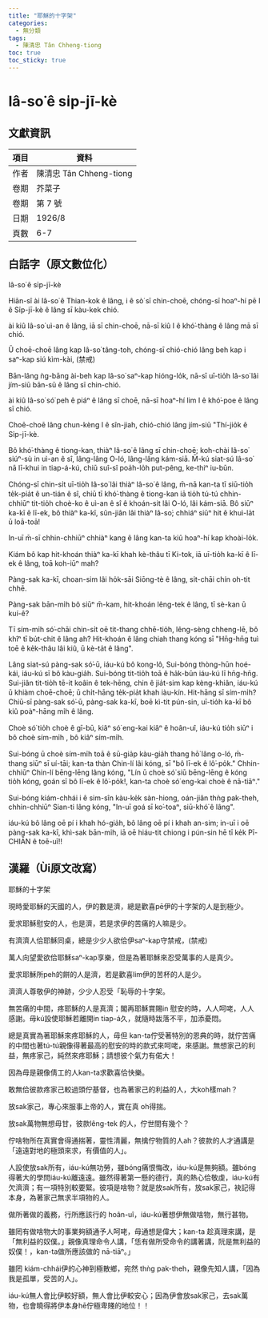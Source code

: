 ```yaml
---
title: "耶穌的十字架"
categories:
  - 無分類
tags:
  - 陳清忠 Tân Chheng-tiong 
toc: true
toc_sticky: true
---
```


# Iâ-so͘ ê si̍p-jī-kè

## 文獻資訊

| 項目 | 資料 |
|---|---|
| 作者 | 陳清忠 Tân Chheng-tiong  |
| 卷期 | 芥菜子 |
| 卷期 | 第 7 號 |
| 日期 | 1926/8 |
| 頁數 | 6-7 |

## 白話字（原文數位化）

Iâ-so͘ ê si̍p-jī-kè

Hiān-sî ài Iâ-so͘ ê Thian-kok ê lâng, i ê sò͘ sī chin-choē, chóng-sī hoaⁿ-hí pē I ê Si̍p-jī-kè ê lâng sī kàu-kek chió.

ài kiû Iâ-so͘ uì-an ê lâng, iā sī chin-choē, nā-sī kiû I ê khó͘-thàng ê lâng mā sī chió.

Ū choē-choē lâng kap Iâ-so͘ tâng-toh, chóng-sī chió-chió lâng beh kap i saⁿ-kap siú kìm-kài, (禁戒)

Bān-lâng ǹg-bāng ài-beh kap Iâ-so͘ saⁿ-kap hióng-lo̍k, nā-sī uī-tio̍h Iâ-so͘ lâi jím-siū bān-sū ê lâng sī chin-chió.

ài kiû Iâ-so͘ só͘ peh ê piáⁿ ê lâng sī choē, nā-sī hoaⁿ-hí lim I ê khó͘-poe ê lâng sī chió.

Choē-choē lâng chun-kèng I ê sîn-jiah, chió-chió lâng jím-siū "Thí-jio̍k ê Si̍p-jī-kè.

Bô khó͘-thàng ê tiong-kan, thiàⁿ Iâ-so͘ ê lâng sī chin-choē; koh-chài Iâ-so͘ siúⁿ-sù in uì-an ê sî, lâng-lâng O-ló, lâng-lâng kám-siā. M̄-kú siat-sú Iâ-so͘ nā lī-khui in tiap-á-kú, chiū suî-sî poa̍h-lo̍h put-pêng, ke-thiⁿ iu-būn.

Chóng-sī chin-si̍t uī-tio̍h Iâ-so͘ lâi thiàⁿ Iâ-so͘ ê lâng, m̄-nā kan-ta tī siū-tio̍h te̍k-pia̍t ê un-tián ê sî, chiū tī khó͘-thàng ê tiong-kan iā tio̍h tú-tú chhin-chhiūⁿ tit-tio̍h choè-ko ê uì-an ê sî ê khoán-sit lâi O-ló, lâi kám-siā. Bô siūⁿ ka-kī ê lī-ek, bô thiàⁿ ka-kī, sûn-jiân lâi thiàⁿ Iâ-so͘; chhiáⁿ siūⁿ hit ê khuì-la̍t ū loā-toā!

In-uī m̄-sī chhin-chhiūⁿ chhiàⁿ kang ê lâng kan-ta kiû hoaⁿ-hí kap khoài-lo̍k.

Kiám bô kap hit-khoán thiàⁿ ka-kī khah kè-thâu tī Ki-tok, iā uī-tio̍h ka-kī ê lī-ek ê lâng, toā koh-iūⁿ mah?

Pàng-sak ka-kī, choan-sim lâi ho̍k-sāi Siōng-tè ê lâng, si̍t-chāi chín oh-tit chhē.

Pàng-sak bān-mi̍h bô siūⁿ m̄-kam, hit-khoán lêng-tek ê lâng, tī sè-kan ū kuí-ê?

Tī sím-mi̍h só͘-chāi chin-si̍t oē tit-thang chhē-tio̍h, lêng-sèng chheng-lē, bô khîⁿ tī bu̍t-chit ê lâng ah? Hit-khoán ê lâng chiah thang kóng sī "Hn̄g-hn̄g tuì toē ê ke̍k-thâu lâi kiû, ū kè-ta̍t ê lâng".

Lâng siat-sú pàng-sak só͘-ū, iáu-kú bô kong-lô, Sui-bóng thòng-hūn hoé-kái, iáu-kú sī bô kàu-gia̍h. Sui-bóng tit-tio̍h toā ê ha̍k-būn iáu-kú lī hn̄g-hn̄g. Sui-jiân tit-tio̍h tē-it koâin ê tek-hēng, chin ê jia̍t-sim kap kèng-khiân, iáu-kú ū khiàm choē-choē; ū chi̍t-hāng te̍k-pia̍t khah iàu-kín. Hit-hāng sī sím-mi̍h? Chiū-sī pàng-sak só͘-ū, pàng-sak ka-kī, boē kì-tit pún-sin, uī-tio̍h ka-kī bô kiû poàⁿ-hāng mi̍h ê lâng.

Choè só͘ tio̍h choè ê gī-bū, kiâⁿ só͘ eng-kai kiâⁿ ê hoân-uî, iáu-kú tio̍h siūⁿ i bô choè sím-mi̍h , bô kiâⁿ sím-mi̍h.

Sui-bóng ū choè sím-mi̍h toā ê sū-gia̍p kàu-gia̍h thang hō͘ lâng o-ló, m̄-thang siūⁿ sī uí-tāi; kan-ta thàn Chin-lí lâi kóng, sī "bô lī-ek ê lô͘-po̍k." Chhin-chhiūⁿ Chin-lí bēng-lēng lâng kóng, "Lín ū choè só͘ siū bēng-lēng ê kóng tio̍h kóng, goán sī bô lī-ek ê lô͘-po̍k!, kan-ta choè só͘ eng-kai choè ê nā-tiāⁿ."

Sui-bóng kiám-chhái i ê sim-sîn kàu-ke̍k sàn-hiong, oán-jiân thǹg pak-theh, chhin-chhiūⁿ Sian-ti lâng kóng, "In-uī goá sī ko͘-toaⁿ, siū-khó͘ ê lâng".

iáu-kú bô lâng oē pí i khah hó-gia̍h, bô lâng oē pí i khah an-sim; in-uī i oē pàng-sak ka-kī, khì-sak bān-mi̍h, iā oē hiáu-tit chiong i pún-sin hē tī ke̍k Pī-CHIĀN ê toē-uī!!

## 漢羅（Ùi原文改寫）

耶穌的十字架

現時愛耶穌的天國的人，伊的數是濟，總是歡喜pē伊的十字架的人是到極少。

愛求耶穌慰安的人，也是濟，若是求伊的苦痛的人嘛是少。

有濟濟人佮耶穌同桌，總是少少人欲佮伊saⁿ-kap守禁戒，(禁戒)

萬人向望愛欲佮耶穌saⁿ-kap享樂，但是為著耶穌來忍受萬事的人是真少。

愛求耶穌所peh的餅的人是濟，若是歡喜lim伊的苦杯的人是少。

濟濟人尊敬伊的神跡，少少人忍受「恥辱的十字架。

無苦痛的中間，疼耶穌的人是真濟；閣再耶穌賞賜in 慰安的時，人人呵咾，人人感謝。毋kú設使耶穌若離開in tiap-á久，就隨時跋落不平，加添憂悶。

總是真實為著耶穌來疼耶穌的人，毋但 kan-ta佇受著特別的恩典的時，就佇苦痛的中間也著tú-tú親像得著最高的慰安的時的款式來呵咾，來感謝。無想家己的利益，無疼家己，純然來疼耶穌；請想彼个氣力有偌大！

因為毋是親像倩工的人kan-ta求歡喜佮快樂。

敢無佮彼款疼家己較過頭佇基督，也為著家己的利益的人，大koh樣mah？

放sak家己，專心來服事上帝的人，實在真 oh得揣。

放sak萬物無想毋甘，彼款lêng-tek 的人，佇世間有幾个？

佇啥物所在真實會得通揣著，靈性清麗，無擒佇物質的人ah？彼款的人才通講是「遠遠對地的極頭來求，有價值的人」。

人設使放sak所有，iáu-kú無功勞，雖bóng痛恨悔改，iáu-kú是無夠額。雖bóng得著大的學問iáu-kú離遠遠。雖然得著第一懸的德行，真的熱心佮敬虔，iáu-kú有欠濟濟；有一項特別較要緊。彼項是啥物？就是放sak所有，放sak家己，袂記得本身，為著家己無求半項物的人。

做所著做的義務，行所應該行的 hoân-uî，iáu-kú著想伊無做啥物，無行甚物。

雖罔有做啥物大的事業夠額通予人呵咾，毋通想是偉大；kan-ta 趁真理來講，是「無利益的奴僕。」親像真理命令人講，「恁有做所受命令的講著講，阮是無利益的奴僕！，kan-ta做所應該做的 nā-tiāⁿ。」

雖罔 kiám-chhái伊的心神到極散鄉，宛然 thǹg pak-theh，親像先知人講，「因為我是孤單，受苦的人」。

iáu-kú無人會比伊較好額，無人會比伊較安心；因為伊會放sak家己，去sak萬物，也會曉得將伊本身hē佇極卑賤的地位！！
